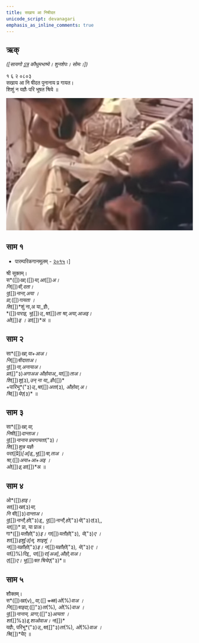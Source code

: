 ```yaml
---
title: सखाय आ निषीदत 
unicode_script: devanagari  
emphasis_as_inline_comments: true
---   
```


## ऋक्

*([सायणो [ऽत्र](https://archive.org/details/SamaVedaSanhitaWithSayanabhashyaVolume1SatyavrataSamasrami1874bis/page/n151) कौथुमभाष्ये। शुनशेपः। सोमः।])*

१ ६ २ ०८०३  
सखाय आ नि षीदत पुनानाय प्र गायत।  
शिशुं न यज्ञैः परि भूषत श्रिये ॥

![](../images/soma-purification.png)


## साम १
- पारम्परिकगानमूलम् - [२०१५](https://archive.org/stream/sAmaveda-jaiminIya-paravastu-paramparA-docs/UDAKA%20SAANTHI%20SAAMAANI#page/n2/mode/1up&sa=D&ust=1542425956390000)।]
<div class="audioEmbed"  caption="रामानुजार्यः 1974 " src="https://archive
.org/download/jaiminIya-sAma-gAna-paravastu-tradition-rAmAnuja/sakhAya-A-ni-ShIdata-1-shrI-sUktam.mp3"></div>
<div class="audioEmbed"  caption="गोपालार्यः 2015  " src="https://archive
.org/download/jaiminIya-sAma-gAna-paravastu-tradition-gopAla-2015/sakhAya-A-ni-ShIdata-1-shrI-sUktam.mp3"></div>
<div class="audioEmbed"  caption="गोपाल-विश्वासयोर् अनुवचनम् 2018  " src="https://archive
.org/download/jaiminIya-sAma-gAna-paravastu-tradition-anuvachanam-gopAla-vishvAsa-2018/sakhAya-A-ni-ShIdata-1-shrI-sUktam.mp3"></div>

श्री सूक्तम्।  
स*([])*खा,*([])*या,आ*([])*अ।  
नि*([])*षी,दता।  
पु*([])*नाना,अया ।  
प्रा,*([])*गायता ।  
शि*([])*शुं ना,अ या,,ज्ञैः,  
*([])*पाराइ, भू*([])*उ,,षा*([])*ता श्रा,अया,आअइ।  
ओ*([])*इ । डा*([])*अ ॥

  
## साम २
<div class="audioEmbed"  caption="रामानुजार्यः 1974 " src="https://archive
.org/download/jaiminIya-sAma-gAna-paravastu-tradition-rAmAnuja/sakhAya-A-ni-ShIdata-2.mp3"></div>
<div class="audioEmbed"  caption="गोपालार्यः 2015  " src="https://archive
.org/download/jaiminIya-sAma-gAna-paravastu-tradition-gopAla-2015/sakhAya-A-ni-ShIdata-2.mp3"></div>
<div class="audioEmbed"  caption="गोपाल-विश्वासयोर् अनुवचनम् 2018  " src="https://archive
.org/download/jaiminIya-sAma-gAna-paravastu-tradition-anuvachanam-gopAla-vishvAsa-2018/sakhAya-A-ni-ShIdata-2.mp3"></div>

सा*([])*खा,या+आअ।  
नि*([])*षीदाताअ।  
पु*([])*ना,अनायाअ।  
प्रा*([]"३)*अगाअअ औहोवाअ,,या*([])*ताअ।  
शि*([])*शू*(३)*,उन् ना या,,ज्ञैः*([])*  
+पारिभू*("३)*उ,,षा*([])*अता*(३)*, औहोवा,अ।  
श्रि*([])*येए*(३)* ॥

## साम ३
<div class="audioEmbed"  caption="रामानुजार्यः 1974 " src="https://archive
.org/download/jaiminIya-sAma-gAna-paravastu-tradition-rAmAnuja/sakhAya-A-ni-ShIdata-3.mp3"></div>
<div class="audioEmbed"  caption="गोपालार्यः 2015  " src="https://archive
.org/download/jaiminIya-sAma-gAna-paravastu-tradition-gopAla-2015/sakhAya-A-ni-ShIdata-3.mp3"></div>
<div class="audioEmbed"  caption="गोपाल-विश्वासयोर् अनुवचनम् 2018  " src="https://archive
.org/download/jaiminIya-sAma-gAna-paravastu-tradition-anuvachanam-gopAla-vishvAsa-2018/sakhAya-A-ni-ShIdata-3.mp3"></div>

सा*([])*खा,या,  
निषी*([])*दान्ताअ।  
पु*([])*नानाय प्रयगायता*("३)*।  
शि*([])*शुन्न यज्ञैः  
परा*([प्रे])*[अ]इ,,भू*([])*षा,ताअ ।  
श्रा,*([])*अया+आ+अइ ।  
ओ*([])*इ,डा*([])*अ ॥

  
## साम ४
<div class="audioEmbed"  caption="रामानुजार्यः 1974 " src="https://archive
.org/download/jaiminIya-sAma-gAna-paravastu-tradition-rAmAnuja/sakhAya-A-ni-ShIdata-4.mp3"></div>
<div class="audioEmbed"  caption="गोपालार्यः 2015  " src="https://archive
.org/download/jaiminIya-sAma-gAna-paravastu-tradition-gopAla-2015/sakhAya-A-ni-ShIdata-4.mp3"></div>
<div class="audioEmbed"  caption="गोपाल-विश्वासयोर् अनुवचनम् 2018  " src="https://archive
.org/download/jaiminIya-sAma-gAna-paravastu-tradition-anuvachanam-gopAla-vishvAsa-2018/sakhAya-A-ni-ShIdata-4.mp3"></div>

ओ*([])*हाइ।  
सा*([])*खा*(३)*या,  
नि षी*([]३)*दान्ताअ।  
पु*([])*नानौ,हो*("३)*इ,, पु*([])*नानौ,हो*("३)*ये*("३)*ए*(३)*,,  
या*([])* प्रा, या प्राअ।  
गा*([])*यतौहो*("३)*इ। गा*([])*यतौहो*("३)*, ये*("३)*ए ।  
शा*([])*इशु[उ]म्, शाइशूं ।  
न*([])*यज्ञौहो*("३)*इ। न*([])*यज्ञौहो*("३)*, ये*("३)*ए ।  
पा*([]%)*रिइ,, पा*([])*रा[अअ],औहो,वाअ।  
ए*([])*ए। भू*([])*षत श्रियेए*("३)*॥


## साम ५
<div class="audioEmbed"  caption="रामानुजार्यः 1974 " src="https://archive
.org/download/jaiminIya-sAma-gAna-paravastu-tradition-rAmAnuja/sakhAya-A-ni-ShIdata-5-shauktam.mp3"></div>
<div class="audioEmbed"  caption="गोपालार्यः 2015  " src="https://archive
.org/download/jaiminIya-sAma-gAna-paravastu-tradition-gopAla-2015/sakhAya-A-ni-ShIdata-5-shauktam.mp3"></div>
<div class="audioEmbed"  caption="गोपाल-विश्वासयोर् अनुवचनम् 2018  " src="https://archive
.org/download/jaiminIya-sAma-gAna-paravastu-tradition-anuvachanam-gopAla-vishvAsa-2018/sakhAya-A-ni-ShIdata-5-shauktam.mp3"></div>

शौक्तम्।  
स*([])*खा*(v)*,,या,*([] ~~+आ~~)*ओ*(%)*वाअ ।  
नि*([])*षाइदा,*([]"३)*ता*(%)*, ओ*(%)*वाअ ।  
पु*([])*नानाय, प्रागा,*([]"३)*आयता ।  
शा*([]%३)*इ,शाओवाअ। न*([])*  
यज्ञैः, परिभू*("३)*उ,,षा*([]"३)*ता*(%)*, ओ*(%)*वाअ ।  
श्रि*([])*येए ॥
